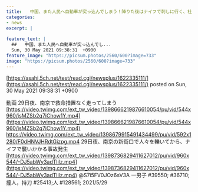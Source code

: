```yaml
---
title:   中国、また人民へ自動車が突っ込んでしまう！降りた後はナイフで刺しに行く、社会への報復再び　動画あり  
categories:
- news
excerpt: |
  
feature_text: |
  ##   中国、また人民へ自動車が突っ込んでし...
  Sun, 30 May 2021 09:38:31  +0900
feature_image: "https://picsum.photos/2560/600?image=733"
image: "https://picsum.photos/2560/600?image=733"
---
```


[https://asahi.5ch.net/test/read.cgi/newsplus/1622335111/](https://asahi.5ch.net/test/read.cgi/newsplus/1622335111/)
posted on Sun, 30 May 2021 09:38:31  +0900

<!--more-->

動画 29日夜、南京で救命措置なく走ってしまう [https://video.twimg.com/ext_tw_video/1398666219876610054/pu/vid/544x960/jsMZSb2q7iChow1Y.mp4](https://video.twimg.com/ext_tw_video/1398666219876610054/pu/vid/544x960/jsMZSb2q7iChow1Y.mp4) https://video.twimg.com/ext_tw_video/1398679915491434499/pu/vid/592x1280/F0dHNVJHRdtGizpg.mp4 29日夜、南京の新街口で人々を轢いてから、ナイフで襲いかかる事故発生 [https://video.twimg.com/ext_tw_video/1398736829411627012/pu/vid/960x544/-DJ5abWy3adTlilz.mp4](https://video.twimg.com/ext_tw_video/1398736829411627012/pu/vid/960x544/-DJ5abWy3adTlilz.mp4) @S7i5FV0JOz6sV3A 一男子 #39550; #36710;撞人，持刀 #25413;人 #128561; 2021/5/29
